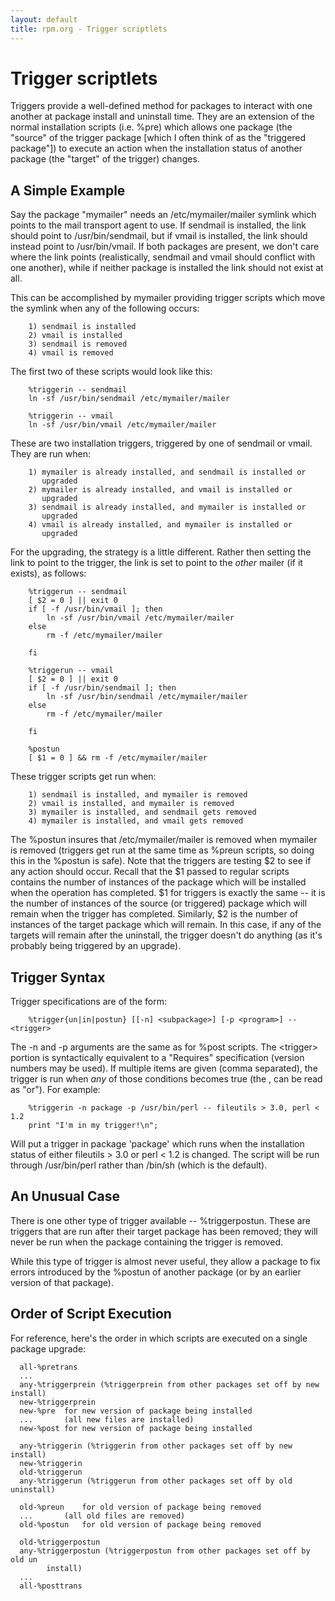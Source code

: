 ```yaml
---
layout: default
title: rpm.org - Trigger scriptlets
---
```

# Trigger scriptlets

Triggers provide a well-defined method for packages to interact with one
another at package install and uninstall time. They are an extension
of the normal installation scripts (i.e. %pre) which allows one package
(the "source" of the trigger package [which I often think of as the
"triggered package"]) to execute an action when the installation status
of another package (the "target" of the trigger) changes.

## A Simple Example

Say the package "mymailer" needs an /etc/mymailer/mailer symlink which points
to the mail transport agent to use. If sendmail is installed, the link should
point to /usr/bin/sendmail, but if vmail is installed, the link should
instead point to /usr/bin/vmail. If both packages are present, we don't care
where the link points (realistically, sendmail and vmail should conflict
with one another), while if neither package is installed the link should
not exist at all.

This can be accomplished by mymailer providing trigger scripts which
move the symlink when any of the following occurs:

```
	1) sendmail is installed
	2) vmail is installed
	3) sendmail is removed
	4) vmail is removed
```

The first two of these scripts would look like this:

```
	%triggerin -- sendmail
	ln -sf /usr/bin/sendmail /etc/mymailer/mailer

	%triggerin -- vmail
	ln -sf /usr/bin/vmail /etc/mymailer/mailer
```

These are two installation triggers, triggered by one of sendmail or vmail.
They are run when:

```
	1) mymailer is already installed, and sendmail is installed or
	   upgraded
	2) mymailer is already installed, and vmail is installed or
	   upgraded
	3) sendmail is already installed, and mymailer is installed or
	   upgraded
	4) vmail is already installed, and mymailer is installed or
	   upgraded
```

For the upgrading, the strategy is a little different. Rather then
setting the link to point to the trigger, the link is set to point to
the *other* mailer (if it exists), as follows:

```
	%triggerun -- sendmail
	[ $2 = 0 ] || exit 0
	if [ -f /usr/bin/vmail ]; then
		ln -sf /usr/bin/vmail /etc/mymailer/mailer
	else
		rm -f /etc/mymailer/mailer

	fi

	%triggerun -- vmail
	[ $2 = 0 ] || exit 0
	if [ -f /usr/bin/sendmail ]; then
		ln -sf /usr/bin/sendmail /etc/mymailer/mailer
	else
		rm -f /etc/mymailer/mailer

	fi

	%postun
	[ $1 = 0 ] && rm -f /etc/mymailer/mailer
```

These trigger scripts get run when:

```
	1) sendmail is installed, and mymailer is removed
	2) vmail is installed, and mymailer is removed
	3) mymailer is installed, and sendmail gets removed
	4) mymailer is installed, and vmail gets removed
```

The %postun insures that /etc/mymailer/mailer is removed when mymailer
is removed (triggers get run at the same time as %preun scripts, so
doing this in the %postun is safe). Note that the triggers are testing
$2 to see if any action should occur. Recall that the $1 passed to regular
scripts contains the number of instances of the package which will be
installed when the operation has completed. $1 for triggers is exactly
the same -- it is the number of instances of the source (or triggered)
package which will remain when the trigger has completed. Similarly, $2
is the number of instances of the target package which will remain. In
this case, if any of the targets will remain after the uninstall, the
trigger doesn't do anything (as it's probably being triggered by an
upgrade).

## Trigger Syntax

Trigger specifications are of the form:

```
	%trigger{un|in|postun} [[-n] <subpackage>] [-p <program>] -- <trigger>
```

The -n and -p arguments are the same as for %post scripts.  The
\<trigger\> portion is syntactically equivalent to a "Requires"
specification (version numbers may be used). If multiple items are
given (comma separated), the trigger is run when *any* of those
conditions becomes true (the , can be read as "or"). For example:

```
	%triggerin -n package -p /usr/bin/perl -- fileutils > 3.0, perl < 1.2
	print "I'm in my trigger!\n";
```

Will put a trigger in package 'package' which runs when the installation
status of either fileutils > 3.0 or perl < 1.2 is changed. The script will
be run through /usr/bin/perl rather than /bin/sh (which is the default).

## An Unusual Case

There is one other type of trigger available -- %triggerpostun. These are
triggers that are run after their target package has been removed; they will
never be run when the package containing the trigger is removed.

While this type of trigger is almost never useful, they allow a package to
fix errors introduced by the %postun of another package (or by an earlier
version of that package).

## Order of Script Execution

For reference, here's the order in which scripts are executed on a single
package upgrade:

```
  all-%pretrans
  ...
  any-%triggerprein (%triggerprein from other packages set off by new install)
  new-%triggerprein
  new-%pre	for new version of package being installed
  ...		(all new files are installed)
  new-%post	for new version of package being installed

  any-%triggerin (%triggerin from other packages set off by new install)
  new-%triggerin
  old-%triggerun
  any-%triggerun (%triggerun from other packages set off by old uninstall)

  old-%preun	for old version of package being removed
  ...		(all old files are removed)
  old-%postun	for old version of package being removed

  old-%triggerpostun
  any-%triggerpostun (%triggerpostun from other packages set off by old un
		install)
  ...
  all-%posttrans
```
